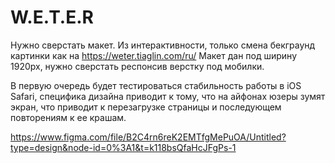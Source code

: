 # W.E.T.E.R
Нужно сверстать макет. Из интерактивности, только смена бекграунд картинки как на https://weter.tiaglin.com/ru/
Макет дан под ширину 1920рх, нужно сверстать респонсив верстку под мобилки.

В первую очередь будет тестироваться стабильность работы в iOS Safari, специфика дизайна приводит к тому, что на айфонах юзеры зумят экран, что приводит к перезагрузке страницы и последующем повторениям к ее крашам.

https://www.figma.com/file/B2C4rn6reK2EMTfgMePuOA/Untitled?type=design&node-id=0%3A1&t=k118bsQfaHcJFgPs-1